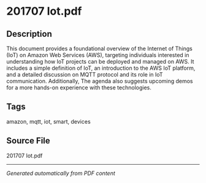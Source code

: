 # 201707 Iot.pdf

## Description
This document provides a foundational overview of the Internet of Things (IoT) on Amazon Web Services (AWS), targeting individuals interested in understanding how IoT projects can be deployed and managed on AWS. It includes a simple definition of IoT, an introduction to the AWS IoT platform, and a detailed discussion on MQTT protocol and its role in IoT communication. Additionally, The agenda also suggests upcoming demos for a more hands-on experience with these technologies.
## Tags
amazon, mqtt, iot, smart, devices

## Source File
201707 Iot.pdf

---
*Generated automatically from PDF content*
